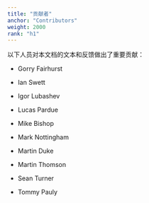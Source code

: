 ```yaml
---
title: "贡献者"
anchor: "Contributors"
weight: 2000
rank: "h1"
---
```


以下人员对本文档的文本和反馈做出了重要贡献：

* Gorry Fairhurst

* Ian Swett

* Igor Lubashev

* Lucas Pardue

* Mike Bishop

* Mark Nottingham

* Martin Duke

* Martin Thomson

* Sean Turner

* Tommy Pauly
